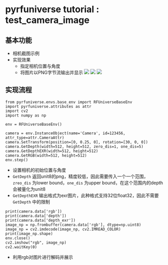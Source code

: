 # pyrfuniverse tutorial : test_camera_image

## 基本功能

- 相机截图示例
- 实现效果
  - 指定相机位置与角度
  - 将图片以PNG字节流输出并显示
    ![](https://notes.sjtu.edu.cn/uploads/upload_cd8cddc27cb49ad0ffcff2480ba486fc.png)
    ![](https://notes.sjtu.edu.cn/uploads/upload_11ac1387af859c72ed6819f04beb852e.png)
    ![](https://notes.sjtu.edu.cn/uploads/upload_6fa66b76b1b1505d3488403ade565a52.png)

## 实现流程

```python=
from pyrfuniverse.envs.base_env import RFUniverseBaseEnv
import pyrfuniverse.attributes as attr
import cv2
import numpy as np

env = RFUniverseBaseEnv()

camera = env.InstanceObject(name='Camera', id=123456, attr_type=attr.CameraAttr)
camera.SetTransform(position=[0, 0.25, 0], rotation=[30, 0, 0])
camera.GetDepth(width=512, height=512, zero_dis=1, one_dis=5)
camera.GetDepthEXR(width=512, height=512)
camera.GetRGB(width=512, height=512)
env.step()
```

- 设置相机的初始位置与角度
- `GetDepth` 返回unit8的png，精度较低，因此需要传入一个一个范围，`zreo_dis` 为lower bound，`one_dis` 为upper bound，在这个范围内的depth会被量化为unit8
- `GetDepthEXR` 输出格式为exr图片，此种格式支持32位float32，因此不需要`GetDepth` 中的限制

```python=
print(camera.data['rgb'])
print(camera.data['depth'])
print(camera.data['depth_exr'])
image_np = np.frombuffer(camera.data['rgb'], dtype=np.uint8)
image_np = cv2.imdecode(image_np, cv2.IMREAD_COLOR)
print(image_np.shape)
env.close()
cv2.imshow("rgb", image_np)
cv2.waitKey(0)
```

- 利用rgb对图片进行解码并展示